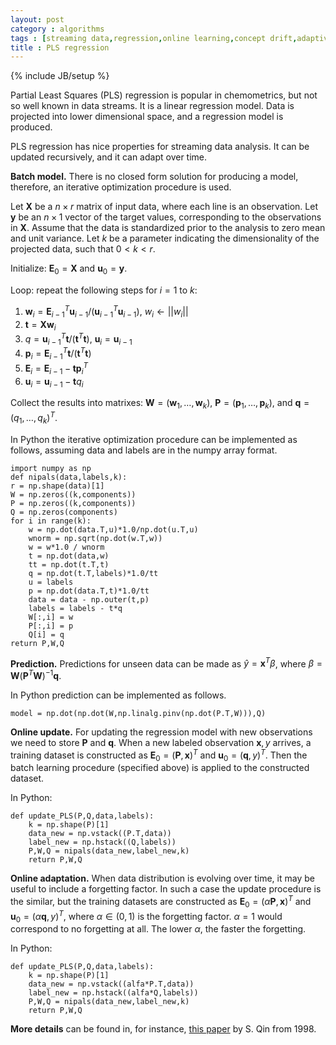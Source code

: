 ```yaml
---
layout: post
category : algorithms
tags : [streaming data,regression,online learning,concept drift,adaptive algorithms]
title : PLS regression 
---
```

{% include JB/setup %}

<head>
<script type="text/javascript" src="http://cdn.mathjax.org/mathjax/latest/MathJax.js">
MathJax.Hub.Config({
	config: ["MMLorHTML.js"],
  	tex2jax: {inlineMath: [['$','$'], ['\\(','\\)']]}
});
</script>
</head>

Partial Least Squares (PLS) regression is popular in chemometrics, but not so well known in data streams. It is a linear regression model. Data is projected into lower dimensional space, and a regression model is produced. 

PLS regression has nice properties for streaming data analysis. It can be updated recursively, and it can adapt over time.

**Batch model.** There is no closed form solution for producing a model, therefore, an iterative optimization procedure is used. 

Let $\mathbf{X}$ be a $n \times r$ matrix of input data, where each line is an observation. Let $\mathbf{y}$ be an $n \times 1$ vector of the target values, corresponding to the observations in $\mathbf{X}$. Assume that the data is standardized prior to the analysis to zero mean and unit variance. Let $k$ be a parameter indicating the dimensionality of the projected data, such that $0 < k < r$.

Initialize: $\mathbf{E}_0 = \mathbf{X}$ and $\mathbf{u}_0 = \mathbf{y}$.

Loop: repeat the following steps for $i=1$ to $k$: 

1. $\mathbf{w}_i = \mathbf{E}^T_{i-1}\mathbf{u}_{i-1}/(\mathbf{u}_{i-1}^T\mathbf{u}_{i-1})$, $w_i \gets ||w_i||$    
2. $\mathbf{t} = \mathbf{X}\mathbf{w}_i$
3. $q = \mathbf{u}^T_{i-1}\mathbf{t}/(\mathbf{t}^T\mathbf{t})$, $\mathbf{u}_i = \mathbf{u}_{i-1}$
4. $\mathbf{p}_i = \mathbf{E}^T_{i-1}\mathbf{t}/(\mathbf{t}^T\mathbf{t})$
5. $\mathbf{E}_i = \mathbf{E}_{i-1} - \mathbf{t}\mathbf{p}_i^T$
6. $\mathbf{u}_i = \mathbf{u}_{i-1} - \mathbf{t}q_i$

Collect the results into matrixes:
$\mathbf{W} = (\mathbf{w}_1,\ldots,\mathbf{w}_k)$, 
$\mathbf{P} = (\mathbf{p}_1,\ldots,\mathbf{p}_k)$, and
$\mathbf{q} = (q_1,\ldots,q_k)^T$.

In Python the iterative optimization procedure can be implemented as follows, assuming data and labels are in the numpy array format.

	import numpy as np
	def nipals(data,labels,k):
	r = np.shape(data)[1]
	W = np.zeros((k,components))
	P = np.zeros((k,components))
	Q = np.zeros(components)
	for i in range(k):
		w = np.dot(data.T,u)*1.0/np.dot(u.T,u)
		wnorm = np.sqrt(np.dot(w.T,w))
		w = w*1.0 / wnorm
		t = np.dot(data,w)
		tt = np.dot(t.T,t)
		q = np.dot(t.T,labels)*1.0/tt
		u = labels
		p = np.dot(data.T,t)*1.0/tt
		data = data - np.outer(t,p)
		labels = labels - t*q
		W[:,i] = w
		P[:,i] = p
		Q[i] = q
	return P,W,Q

**Prediction.** Predictions for unseen data can be made as $\hat{y} = \mathbf{x}^T\beta$, where $\beta = \mathbf{W}(\mathbf{P}^T\mathbf{W})^{-1}\mathbf{q}$.

In Python prediction can be implemented as follows.

	model = np.dot(np.dot(W,np.linalg.pinv(np.dot(P.T,W))),Q)

**Online update.** For updating the regression model with new observations we need to store $\mathbf{P}$ and $\mathbf{q}$. When a new labeled observation $\mathbf{x},y$ arrives, a training dataset is constructed as 
$\mathbf{E}_0 = (\mathbf{P},\mathbf{x})^T$ and $\mathbf{u}_0 = (\mathbf{q},y)^T$. Then the batch learning procedure (specified above) is applied to the constructed dataset. 

In Python:

	def update_PLS(P,Q,data,labels):
		k = np.shape(P)[1]
		data_new = np.vstack((P.T,data))
		label_new = np.hstack((Q,labels))
		P,W,Q = nipals(data_new,label_new,k)
		return P,W,Q

**Online adaptation.** When data distribution is evolving over time, it may be useful to include a forgetting factor. In such a case the update procedure is the similar, but the training datasets are constructed as
$\mathbf{E}_0 = (\alpha\mathbf{P},\mathbf{x})^T$ and 
$\mathbf{u}_0 = (\alpha\mathbf{q},y)^T$, 
where $\alpha \in (0,1)$ is the forgetting factor. 
$\alpha = 1$ would correspond to no forgetting at all. 
The lower $\alpha$, the faster the forgetting.

In Python:

	def update_PLS(P,Q,data,labels):
		k = np.shape(P)[1]
		data_new = np.vstack((alfa*P.T,data))
		label_new = np.hstack((alfa*Q,labels))
		P,W,Q = nipals(data_new,label_new,k)
		return P,W,Q

**More details** can be found in, for instance, [this paper](http://cariparo.dei.unipd.it/documents/corso_psc_07-08/identificazionetermodinamica/articolipls/recursive-pls-algorithms-for-adaptive-data-modeling.pdf) by S. Qin from 1998.